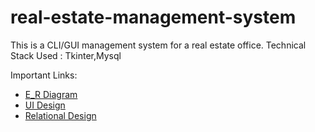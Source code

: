 # real-estate-management-system
This is a CLI/GUI management system for a real estate office.
Technical Stack Used : Tkinter,Mysql

Important Links:
* [E_R Diagram](https://drive.google.com/file/d/1pOxFn0e744-4jItvr_IiEk9I9QvYvk2Z/view?usp=sharing)
* [UI Design](https://www.figma.com/file/E9UXxqIhxAXaJvDt0Kxk5p/Dbms-UI?node-id=0%3A1)
* [Relational Design](https://docs.google.com/document/d/1gYk9zVYVf-ZHik7FZktt7Pvb7_j9FoFJ9gRoLn5h9Zc/edit)
